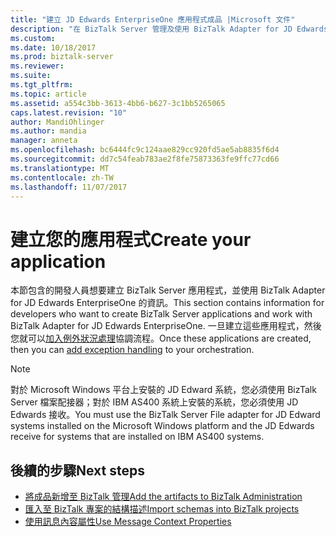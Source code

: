 ```yaml
---
title: "建立 JD Edwards EnterpriseOne 應用程式成品 |Microsoft 文件"
description: "在 BizTalk Server 管理及使用 BizTalk Adapter for JD Edwards EnterpriseOne，BizTalk Server 中的 Visual Studio 中建立的成品"
ms.custom: 
ms.date: 10/18/2017
ms.prod: biztalk-server
ms.reviewer: 
ms.suite: 
ms.tgt_pltfrm: 
ms.topic: article
ms.assetid: a554c3bb-3613-4bb6-b627-3c1bb5265065
caps.latest.revision: "10"
author: MandiOhlinger
ms.author: mandia
manager: anneta
ms.openlocfilehash: bc6444fc9c124aae829cc920fd5ae5ab8835f6d4
ms.sourcegitcommit: dd7c54feab783ae2f8fe75873363fe9ffc77cd66
ms.translationtype: MT
ms.contentlocale: zh-TW
ms.lasthandoff: 11/07/2017
---
```

# <a name="create-your-application"></a><span data-ttu-id="2da51-103">建立您的應用程式</span><span class="sxs-lookup"><span data-stu-id="2da51-103">Create your application</span></span>
<span data-ttu-id="2da51-104">本節包含的開發人員想要建立 BizTalk Server 應用程式，並使用 BizTalk Adapter for JD Edwards EnterpriseOne 的資訊。</span><span class="sxs-lookup"><span data-stu-id="2da51-104">This section contains information for developers who want to create BizTalk Server applications and work with BizTalk Adapter for JD Edwards EnterpriseOne.</span></span> <span data-ttu-id="2da51-105">一旦建立這些應用程式，然後您就可以[加入例外狀況處理](../core/using-biztalk-server-exception-handling3.md)協調流程。</span><span class="sxs-lookup"><span data-stu-id="2da51-105">Once these applications are created, then you can [add exception handling](../core/using-biztalk-server-exception-handling3.md) to your orchestration.</span></span> 
  
> [!NOTE]
>  <span data-ttu-id="2da51-106">對於 Microsoft Windows 平台上安裝的 JD Edward 系統，您必須使用 BizTalk Server 檔案配接器；對於 IBM AS400 系統上安裝的系統，您必須使用 JD Edwards 接收。</span><span class="sxs-lookup"><span data-stu-id="2da51-106">You must use the BizTalk Server File adapter for JD Edward systems installed on the Microsoft Windows platform and the JD Edwards receive for systems that are installed on IBM AS400 systems.</span></span>  
  
## <a name="next-steps"></a><span data-ttu-id="2da51-107">後續的步驟</span><span class="sxs-lookup"><span data-stu-id="2da51-107">Next steps</span></span> 
  
-   [<span data-ttu-id="2da51-108">將成品新增至 BizTalk 管理</span><span class="sxs-lookup"><span data-stu-id="2da51-108">Add the artifacts to BizTalk Administration</span></span>](../core/adding-biztalk-adapter-for-jd-edwards-enterpriseone.md)  
-   [<span data-ttu-id="2da51-109">匯入至 BizTalk 專案的結構描述</span><span class="sxs-lookup"><span data-stu-id="2da51-109">Import schemas into BizTalk projects</span></span>](../core/importing-schemas-into-biztalk-server-projects2.md)  
-   [<span data-ttu-id="2da51-110">使用訊息內容屬性</span><span class="sxs-lookup"><span data-stu-id="2da51-110">Use Message Context Properties</span></span>](../core/using-message-context-properties1.md)